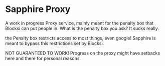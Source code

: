 # Sapphire Proxy
A work in progress Proxy service, mainly meant for the penalty box that Blocksi can put people in.
What is the penalty box you ask? It sucks really.

the Penalty box restricts access to most things, even google! 
Sapphire is meant to bypass this restrictions set by Blocksi.

NOT GUARANTEED TO WORK! 
Progress on the proxy might have setbacks here and there for personal reasons.